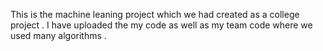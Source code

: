 This is the machine leaning project which we had created as a college project . I have uploaded the my code as well as my team code where we used many algorithms . 
